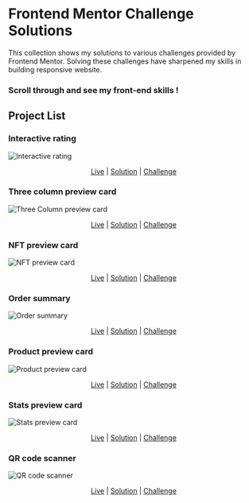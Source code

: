 # Frontend Mentor Challenge Solutions

 
This collection shows my solutions to various challenges provided by Frontend Mentor. Solving these challenges have sharpened my skills in building responsive website.

### Scroll through and see my front-end skills !

## Project List


### Interactive rating
![Interactive rating](https://res.cloudinary.com/dz209s6jk/image/upload/f_auto,q_auto,w_475/Challenges/hxx2bhmtmeelt0a98zos.jpg)

<div align="center">

[Live](https://muhammedsajadali.github.io/Interactive-rating-component-Frontend-Mentor-challenge/) | [Solution](https://github.com/muhammedsajadali/Interactive-rating-component-Frontend-Mentor-challenge) | [Challenge](https://www.frontendmentor.io/challenges/interactive-rating-component-koxpeBUmI)

</div>


### Three column preview card
![Three Column preview card](linktophoto)

<div align="center">

[Live](liveLink) | [Solution](solutionlink) | [Challenge](linktochallenge)

</div>


### NFT preview card
![NFT preview card](linktophoto)

<div align="center">

[Live](liveLink) | [Solution](solutionlink) | [Challenge](linktochallenge)

</div>


### Order summary
![Order summary](linktophoto)

<div align="center">

[Live](liveLink) | [Solution](solutionlink) | [Challenge](linktochallenge)

</div>


### Product preview card
![Product preview card](linktophoto)

<div align="center">

[Live](liveLink) | [Solution](solutionlink) | [Challenge](linktochallenge)

</div>


### Stats preview card
![Stats preview card](linktophoto)

<div align="center">

[Live](liveLink) | [Solution](solutionlink) | [Challenge](linktochallenge)

</div>


### QR code scanner
![QR code scanner](linktophoto)

<div align="center">

[Live](liveLink) | [Solution](solutionlink) | [Challenge](linktochallenge)

</div>

